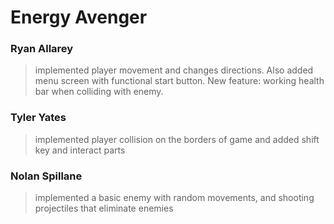 # Energy Avenger
### Ryan Allarey
> implemented player movement and changes directions. Also added menu screen with functional start button. New feature: working health bar when colliding with enemy.
### Tyler Yates
> implemented player collision on the borders of game and added shift key and interact parts
### Nolan Spillane
> implemented a basic enemy with random movements, and shooting projectiles that eliminate enemies
